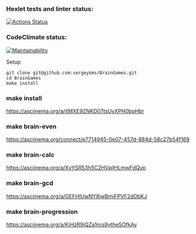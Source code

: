 ### Hexlet tests and linter status:
[![Actions Status](https://github.com/sergeykms/BrainGames/actions/workflows/hexlet-check.yml/badge.svg)](https://github.com/sergeykms/php-project-45/actions)


### CodeClimate status:
[![Maintainability](https://api.codeclimate.com/v1/badges/20222c67219279b4c477/maintainability)](https://codeclimate.com/github/sergeykms/BrainGames/maintainability)

Setup
```
git clone git@github.com:sergeykms/BrainGames.git
cd BrainGames
make install
```

### make install
https://asciinema.org/a/itMXE9ZNKD07tsUyXPH0bpHbr

### make brain-even
https://asciinema.org/connect/e7714945-0e07-457d-884d-58c27b54f169

### make brain-calc
https://asciinema.org/a/XvYSR53h5C2HVajIHLmwFdQvp

### make brain-gcd
https://asciinema.org/a/GEFHIUwNY8jwBmiFPVF2dDbKJ

### make brain-progression
https://asciinema.org/a/KiHzR9jQZa1nrs9ytheSOfkAy